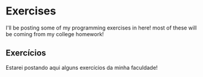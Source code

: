 # Exercises
I'll be posting some of my programming exercises in here! most of these will be coming from my college homework! 

## Exercícios
Estarei postando aqui alguns exercícios da minha faculdade! 
